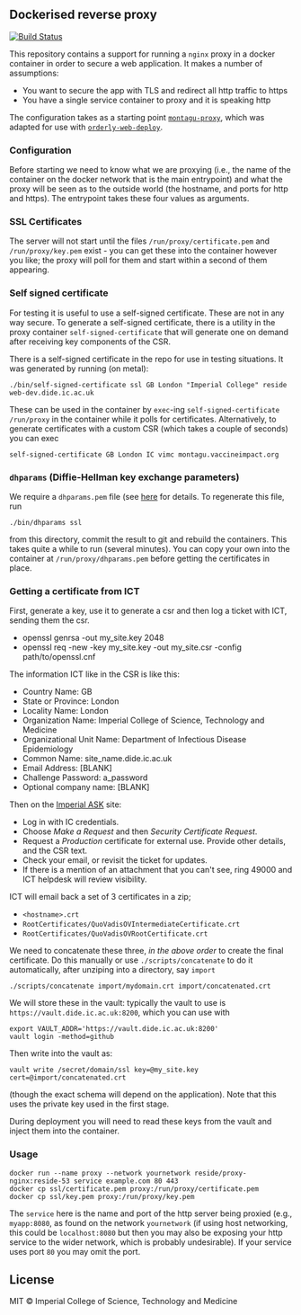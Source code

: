 ## Dockerised reverse proxy

[![Build Status](https://travis-ci.com/reside-ic/proxy-nginx.svg?branch=master)](https://travis-ci.com/reside-ic/proxy-nginx)

This repository contains a support for running a `nginx` proxy in a docker container in order to secure a web application.  It makes a number of assumptions:

* You want to secure the app with TLS and redirect all http traffic to https
* You have a single service container to proxy and it is speaking http

The configuration takes as a starting point [`montagu-proxy`](https://github.com/vimc/montagu-proxy), which was adapted for use with [`orderly-web-deploy`](https://github.com/vimc/orderly-web-deploy).

### Configuration

Before starting we need to know what we are proxying (i.e., the name of the container on the docker network that is the main entrypoint) and what the proxy will be seen as to the outside world (the hostname, and ports for http and https).  The entrypoint takes these four values as arguments.

### SSL Certificates

The server will not start until the files `/run/proxy/certificate.pem` and `/run/proxy/key.pem` exist - you can get these into the container however you like; the proxy will poll for them and start within a second of them appearing.

### Self signed certificate

For testing it is useful to use a self-signed certificate.  These are not in any way secure.  To generate a self-signed certificate, there is a utility in the proxy container `self-signed-certificate` that will generate one on demand after receiving key components of the CSR.

There is a self-signed certificate in the repo for use in testing situations. It was generated by running (on metal):

```
./bin/self-signed-certificate ssl GB London "Imperial College" reside web-dev.dide.ic.ac.uk
```

These can be used in the container by `exec`-ing `self-signed-certificate /run/proxy` in the container while it polls for certificates.  Alternatively, to generate certificates with a custom CSR (which takes a couple of seconds) you can exec

```
self-signed-certificate GB London IC vimc montagu.vaccineimpact.org
```

### `dhparams` (Diffie-Hellman key exchange parameters)

We require a `dhparams.pem` file (see [here](https://security.stackexchange.com/questions/94390/whats-the-purpose-of-dh-parameters) for details.  To regenerate this file, run

```
./bin/dhparams ssl
```

from this directory, commit the result to git and rebuild the containers.  This takes quite a while to run (several minutes).  You can copy your own into the container at `/run/proxy/dhparams.pem` before getting the certificates in place.

### Getting a certificate from ICT

First, generate a key, use it to generate a csr and then log a ticket with ICT, sending them the csr.
  - openssl genrsa -out my_site.key 2048
  - openssl req -new -key my_site.key -out my_site.csr -config path/to/openssl.cnf

The information ICT like in the CSR is like this:
  - Country Name: GB
  - State or Province: London
  - Locality Name: London
  - Organization Name: Imperial College of Science, Technology and Medicine
  - Organizational Unit Name: Department of Infectious Disease Epidemiology
  - Common Name: site_name.dide.ic.ac.uk
  - Email Address: [BLANK]
  - Challenge Password: a_password
  - Optional company name: [BLANK]
  
Then on the [Imperial ASK](https://imperial.service-now.com/ask) site:
  - Log in with IC credentials.
  - Choose *Make a Request* and then *Security Certificate Request*.
  - Request a *Production* certificate for external use. Provide other details, and the CSR text.
  - Check your email, or revisit the ticket for updates. 
  - If there is a mention of an attachment that you can't see, ring 49000 and ICT helpdesk will review visibility.

ICT will email back a set of 3 certificates in a zip;

  - `<hostname>.crt`
  - `RootCertificates/QuoVadisOVIntermediateCertificate.crt`
  - `RootCertificates/QuoVadisOVRootCertificate.crt`

We need to concatenate these three, *in the above order* to create the final certificate.  Do this manually or use `./scripts/concatenate` to do it automatically, after unziping into a directory, say `import`

```
./scripts/concatenate import/mydomain.crt import/concatenated.crt
```

We will store these in the vault: typically the vault to use is `https://vault.dide.ic.ac.uk:8200`, which you can use with

```
export VAULT_ADDR='https://vault.dide.ic.ac.uk:8200'
vault login -method=github
```

Then write into the vault as:

```
vault write /secret/domain/ssl key=@my_site.key cert=@import/concatenated.crt
```

(though the exact schema will depend on the application).  Note that this uses the private key used in the first stage.

During deployment you will need to read these keys from the vault and inject them into the container.

### Usage

```
docker run --name proxy --network yournetwork reside/proxy-nginx:reside-53 service example.com 80 443
docker cp ssl/certificate.pem proxy:/run/proxy/certificate.pem
docker cp ssl/key.pem proxy:/run/proxy/key.pem
```

The `service` here is the name and port of the http server being proxied (e.g., `myapp:8080`, as found on the network `yournetwork` (if using host networking, this could be `localhost:8080` but then you may also be exposing your http service to the wider network, which is probably undesirable).  If your service uses port `80` you may omit the port.

## License

MIT © Imperial College of Science, Technology and Medicine
